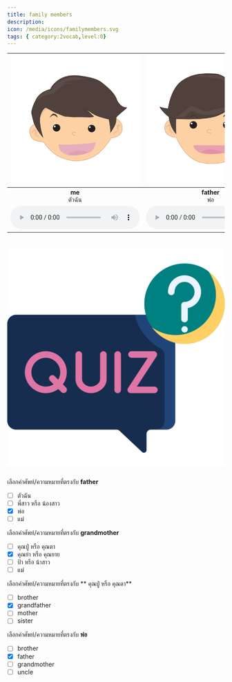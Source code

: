 ```yaml
---
title: family members
description: 
icon: /media/icons/familymembers.svg
tags: { category:2vocab,level:0}
---
```


<div class="carrousel">


|![](/media/img/family&#x20;members/me.svg)|![](/media/img/family&#x20;members/father.svg)|![](/media/img/family&#x20;members/mother.svg)|![](/media/img/family&#x20;members/grandmother.svg)|![](/media/img/family&#x20;members/grandfather.svg)|![](/media/img/family&#x20;members/brother.svg)|![](/media/img/family&#x20;members/sister.svg)|![](/media/img/family&#x20;members/uncle.svg)|![](/media/img/family&#x20;members/aunt.svg)|
| :----: | :----: | :----: | :----: | :----: | :----: | :----: | :----: | :----: |
|**me**<br>ตัวฉัน|**father**<br>พ่อ|**mother**<br>แม่|**grandmother**<br>คุณย่า หรือ คุณยาย|**grandfather**<br> คุณปู่ หรือ คุณตา|**brother**<br>พี่ชาย หรือ น้องชาย|**sister**<br>พี่สาว หรือ น้องสาว|**uncle**<br>ลุง หรือ น้าชาย|**aunt**<br>ป้า หรือ น้าสาว|
|![](/media/audio/me.mp3)|![](/media/audio/father.mp3)|![](/media/audio/mother.mp3)|![](/media/audio/grandmother.mp3)|![](/media/audio/grandfather.mp3)|![](/media/audio/brother.mp3)|![](/media/audio/sister.mp3)|![](/media/audio/uncle.mp3)|![](/media/audio/aunt.mp3)|

</div>



# ![icon](/media/icons/quiz.svg) 


 เลือกคำศัพท์/ความหมายที่ตรงกับ **father**
 - [ ] ตัวฉัน
 - [ ] พี่สาว หรือ น้องสาว
 - [x] พ่อ
 - [ ] แม่

 เลือกคำศัพท์/ความหมายที่ตรงกับ **grandmother**
 - [ ]  คุณปู่ หรือ คุณตา
 - [x] คุณย่า หรือ คุณยาย
 - [ ] ป้า หรือ น้าสาว
 - [ ] แม่

 เลือกคำศัพท์/ความหมายที่ตรงกับ ** คุณปู่ หรือ คุณตา**
 - [ ] brother
 - [x] grandfather
 - [ ] mother
 - [ ] sister

 เลือกคำศัพท์/ความหมายที่ตรงกับ **พ่อ**
 - [ ] brother
 - [x] father
 - [ ] grandmother
 - [ ] uncle

